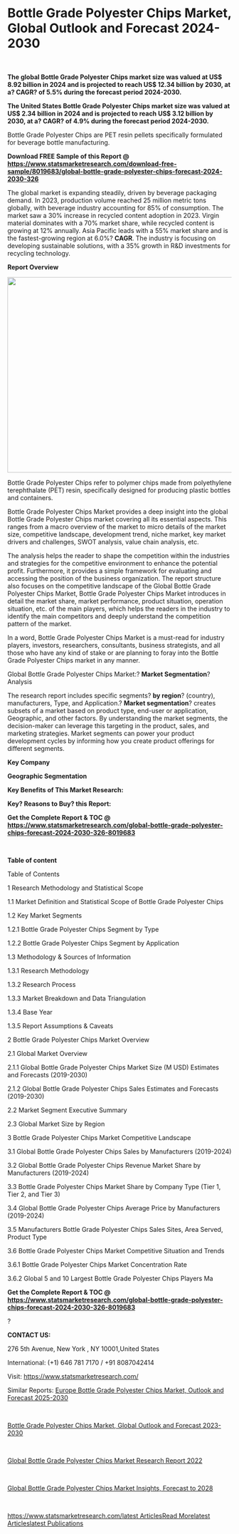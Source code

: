 <h1>Bottle Grade Polyester Chips Market, Global Outlook and Forecast 2024-2030</h1><br/><p><strong>The global Bottle Grade Polyester Chips market size was valued at US$ 8.92 billion in 2024 and is projected to reach US$ 12.34 billion by 2030, at a? <strong>CAGR</strong>? of 5.5% during the forecast period 2024-2030.</strong></p>
 
 
 
 <p><strong>The United States Bottle Grade Polyester Chips market size was valued at US$ 2.34 billion in 2024 and is projected to reach US$ 3.12 billion by 2030, at a? <strong>CAGR</strong>? of 4.9% during the forecast period 2024-2030.</strong></p>
 
 
 
 <p>Bottle Grade Polyester Chips are PET resin pellets specifically formulated for beverage bottle manufacturing.</p>
 
 
 
 <p><strong>Download FREE Sample of this Report @ <a href="https://www.statsmarketresearch.com/download-free-sample/8019683/global-bottle-grade-polyester-chips-forecast-2024-2030-326">https://www.statsmarketresearch.com/download-free-sample/8019683/global-bottle-grade-polyester-chips-forecast-2024-2030-326</a></strong></p>
 
 
 
 <p>The global market is expanding steadily, driven by beverage packaging demand. In 2023, production volume reached 25 million metric tons globally, with beverage industry accounting for 85% of consumption. The market saw a 30% increase in recycled content adoption in 2023. Virgin material dominates with a 70% market share, while recycled content is growing at 12% annually. Asia Pacific leads with a 55% market share and is the fastest-growing region at 6.0%? <strong><strong>CAGR</strong></strong>. The industry is focusing on developing sustainable solutions, with a 35% growth in R&D investments for recycling technology.</p>
 
 
 
 <p><strong>Report Overview</strong></p>
 
 
 
 <p><strong><img alt="" src="https://www.grandresearchstore.com/assets/report-images/BottleGradePolyesterChipsMarket.png" style="width: 731px; height: 439px;" /></strong></p>
 
 
 
 <p>Bottle Grade Polyester Chips refer to polymer chips made from polyethylene terephthalate (PET) resin, specifically designed for producing plastic bottles and containers.</p>
 
 
 
 <p>Bottle Grade Polyester Chips Market provides a deep insight into the global Bottle Grade Polyester Chips market covering all its essential aspects. This ranges from a macro overview of the market to micro details of the market size, competitive landscape, development trend, niche market, key market drivers and challenges, SWOT analysis, value chain analysis, etc.</p>
 
 
 
 <p>The analysis helps the reader to shape the competition within the industries and strategies for the competitive environment to enhance the potential profit. Furthermore, it provides a simple framework for evaluating and accessing the position of the business organization. The report structure also focuses on the competitive landscape of the Global Bottle Grade Polyester Chips Market, Bottle Grade Polyester Chips Market introduces in detail the market share, market performance, product situation, operation situation, etc. of the main players, which helps the readers in the industry to identify the main competitors and deeply understand the competition pattern of the market.</p>
 
 
 
 <p>In a word, Bottle Grade Polyester Chips Market is a must-read for industry players, investors, researchers, consultants, business strategists, and all those who have any kind of stake or are planning to foray into the Bottle Grade Polyester Chips market in any manner.</p>
 
 
 
 <p>Global Bottle Grade Polyester Chips Market:? <strong>Market Segmentation</strong>? Analysis</p>
 
 
 
 <p>The research report includes specific segments? <strong>by region</strong>? (country), manufacturers, Type, and Application.? <strong>Market segmentation</strong>? creates subsets of a market based on product type, end-user or application, Geographic, and other factors. By understanding the market segments, the decision-maker can leverage this targeting in the product, sales, and marketing strategies. Market segments can power your product development cycles by informing how you create product offerings for different segments.</p>
 
 
 
 <p><strong>Key Company</strong></p>
 
 
 
 <p><strong>Geographic Segmentation</strong></p>
 
 
 
 <p><strong>Key Benefits of This Market Research:</strong></p>
 
 
 
 <p><strong>Key? <strong>Reasons to Buy</strong>? this Report:</strong></p>
 
 
 
 <div><b>Get the Complete Report & TOC @ <a href="https://www.statsmarketresearch.com/global-bottle-grade-polyester-chips-forecast-2024-2030-326-8019683">https://www.statsmarketresearch.com/global-bottle-grade-polyester-chips-forecast-2024-2030-326-8019683</a></b></div>
 
 
 
 <p><br />
 
 <b>Table of content</b></p>
 
 
 
 <p>Table of Contents<br />
 
 1 Research Methodology and Statistical Scope<br />
 
 1.1 Market Definition and Statistical Scope of Bottle Grade Polyester Chips<br />
 
 1.2 Key Market Segments<br />
 
 1.2.1 Bottle Grade Polyester Chips Segment by Type<br />
 
 1.2.2 Bottle Grade Polyester Chips Segment by Application<br />
 
 1.3 Methodology & Sources of Information<br />
 
 1.3.1 Research Methodology<br />
 
 1.3.2 Research Process<br />
 
 1.3.3 Market Breakdown and Data Triangulation<br />
 
 1.3.4 Base Year<br />
 
 1.3.5 Report Assumptions & Caveats<br />
 
 2 Bottle Grade Polyester Chips Market Overview<br />
 
 2.1 Global Market Overview<br />
 
 2.1.1 Global Bottle Grade Polyester Chips Market Size (M USD) Estimates and Forecasts (2019-2030)<br />
 
 2.1.2 Global Bottle Grade Polyester Chips Sales Estimates and Forecasts (2019-2030)<br />
 
 2.2 Market Segment Executive Summary<br />
 
 2.3 Global Market Size by Region<br />
 
 3 Bottle Grade Polyester Chips Market Competitive Landscape<br />
 
 3.1 Global Bottle Grade Polyester Chips Sales by Manufacturers (2019-2024)<br />
 
 3.2 Global Bottle Grade Polyester Chips Revenue Market Share by Manufacturers (2019-2024)<br />
 
 3.3 Bottle Grade Polyester Chips Market Share by Company Type (Tier 1, Tier 2, and Tier 3)<br />
 
 3.4 Global Bottle Grade Polyester Chips Average Price by Manufacturers (2019-2024)<br />
 
 3.5 Manufacturers Bottle Grade Polyester Chips Sales Sites, Area Served, Product Type<br />
 
 3.6 Bottle Grade Polyester Chips Market Competitive Situation and Trends<br />
 
 3.6.1 Bottle Grade Polyester Chips Market Concentration Rate<br />
 
 3.6.2 Global 5 and 10 Largest Bottle Grade Polyester Chips Players Ma</p>
 
 
 
 <div><b>Get the Complete Report & TOC @ <a href="https://www.statsmarketresearch.com/global-bottle-grade-polyester-chips-forecast-2024-2030-326-8019683">https://www.statsmarketresearch.com/global-bottle-grade-polyester-chips-forecast-2024-2030-326-8019683</a></b></div>
 
 
 
 <p>? </p>
 
 
 
 <p><b>CONTACT US:</b><br />
 
 276 5th Avenue, New York , NY 10001,United States<br />
 
 International: (+1) 646 781 7170 / +91 8087042414<br />
 
 Visit: <a href="https://www.statsmarketresearch.com/">https://www.statsmarketresearch.com/</a><br />
 
 Similar Reports: <a href="https://www.statsmarketresearch.com/global-bottle-grade-polyester-chips-forecast-2024-2030-326-8019683">Europe Bottle Grade Polyester Chips Market, Outlook and Forecast 2025-2030</a><br />
 
 <br />
 
 <a href="https://www.statsmarketresearch.com/global-bottle-grade-polyester-chips-forecast-2024-2030-326-8019683">Bottle Grade Polyester Chips Market, Global Outlook and Forecast 2023-2030</a><br />
 
 <br />
 
 <a href="https://www.statsmarketresearch.com/global-bottle-grade-polyester-chips-forecast-2024-2030-326-8019683">Global Bottle Grade Polyester Chips Market Research Report 2022</a><br />
 
 <br />
 
 <a href="https://www.statsmarketresearch.com/global-bottle-grade-polyester-chips-forecast-2024-2030-326-8019683">Global Bottle Grade Polyester Chips Market Insights, Forecast to 2028</a><br />
 
 <br />
 
 <a href="https://gyeongbokgung.com">https://www.statsmarketresearch.com/</a><a href="https://hallyeomaritime.com">latest Articles</a><a href="https://jingwansa.com">Read More</a><a href="https://nguoiviet.jp/">latest Articles</a><a href="https://www.intelmarketresearch.com/">latest Publications</a></p>